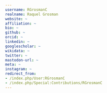 ```yaml
---
username: RGrosmanC
realname: Raquel Grosman
website: ~
affiliation: ~
bio: ~
github: ~
orcid: ~
linkedin: ~
googlescholar: ~
wikidata: ~
twitter: ~
mastodon-url: ~
meta: ~
instagram: ~
redirect_from:
- /index.php/User:RGrosmanC
- /index.php/Special:Contributions/RGrosmanC
---
```

